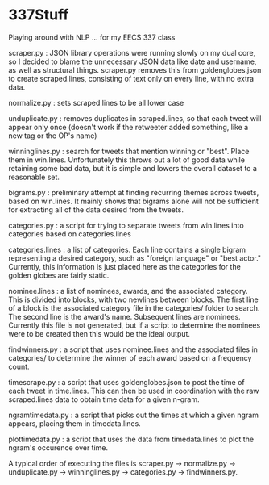 337Stuff
========

Playing around with NLP ... for my EECS 337 class

scraper.py : JSON library operations were running slowly on my dual core, so I decided to blame the unnecessary JSON data like date and username, as well as structural things. scraper.py removes this from goldenglobes.json to create scraped.lines, consisting of text only on every line, with no extra data.

normalize.py : sets scraped.lines to be all lower case

unduplicate.py : removes duplicates in scraped.lines, so that each tweet will appear only once (doesn't work if the retweeter added something, like a new tag or the OP's name)

winninglines.py : search for tweets that mention winning or "best". Place them in win.lines. Unfortunately this throws out a lot of good data while retaining some bad data, but it is simple and lowers the overall dataset to a reasonable set.

bigrams.py : preliminary attempt at finding recurring themes across tweets, based on win.lines. It mainly shows that bigrams alone will not be sufficient for extracting all of the data desired from the tweets.

categories.py : a script for trying to separate tweets from win.lines into categories based on categories.lines

categories.lines : a list of categories. Each line contains a single bigram representing a desired category, such as "foreign language" or "best actor." Currently, this information is just placed here as the categories for the golden globes are fairly static.

nominee.lines : a list of nominees, awards, and the associated category. This is divided into blocks, with two newlines between blocks. The first line of a block is the associated category file in the categories/ folder to search. The second line is the award's name. Subsequent lines are nominees. Currently this file is not generated, but if a script to determine the nominees were to be created then this would be the ideal output.

findwinners.py : a script that uses nominee.lines and the associated files in categories/ to determine the winner of each award based on a frequency count.

timescrape.py : a script that uses goldenglobes.json to post the time of each tweet in time.lines. This can then be used in coordination with the raw scraped.lines data to obtain time data for a given n-gram.

ngramtimedata.py : a script that picks out the times at which a given ngram appears, placing them in timedata.lines.

plottimedata.py : a script that uses the data from timedata.lines to plot the ngram's occurence over time.

A typical order of executing the files is scraper.py -> normalize.py -> unduplicate.py -> winninglines.py -> categories.py -> findwinners.py.